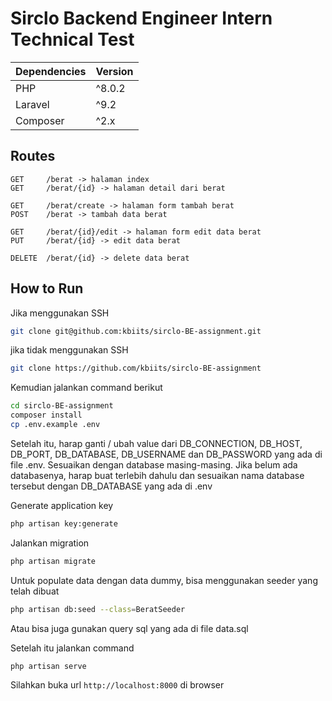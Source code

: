 # Sirclo Backend Engineer Intern Technical Test

| Dependencies | Version |
|--|--|
| PHP | ^8.0.2 |
| Laravel | ^9.2 |
| Composer | ^2.x |

## Routes
```
GET 	/berat -> halaman index
GET 	/berat/{id} -> halaman detail dari berat

GET 	/berat/create -> halaman form tambah berat
POST 	/berat -> tambah data berat

GET 	/berat/{id}/edit -> halaman form edit data berat
PUT 	/berat/{id} -> edit data berat

DELETE 	/berat/{id} -> delete data berat
```

## How to Run


Jika menggunakan SSH  
```bash
git clone git@github.com:kbiits/sirclo-BE-assignment.git
```  
jika tidak menggunakan SSH  
```bash
git clone https://github.com/kbiits/sirclo-BE-assignment
```

Kemudian jalankan command berikut
```bash
cd sirclo-BE-assignment
composer install
cp .env.example .env
```
Setelah itu, harap ganti / ubah value dari DB_CONNECTION, DB_HOST, DB_PORT, DB_DATABASE, DB_USERNAME dan DB_PASSWORD yang ada di file .env. Sesuaikan dengan database masing-masing. Jika belum ada databasenya, harap buat terlebih dahulu dan sesuaikan nama database tersebut dengan DB_DATABASE yang ada di .env

Generate application key  
```bash
php artisan key:generate
```

Jalankan migration  
```bash
php artisan migrate
```

Untuk populate data dengan data dummy, bisa menggunakan seeder yang telah dibuat  
```bash
php artisan db:seed --class=BeratSeeder
```  
Atau bisa juga gunakan query sql yang ada di file data.sql  
 
Setelah itu jalankan command  
```bash
php artisan serve
```

Silahkan buka url `http://localhost:8000` di browser
